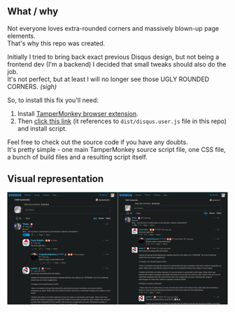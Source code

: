 ## What / why
Not everyone loves extra-rounded corners and massively blown-up page elements.<br>
That's why this repo was created.

Initially I tried to bring back exact previous Disqus design, but not being a frontend dev (I'm a backend) I decided 
that small tweaks should also do the job.<br>
It's not perfect, but at least I will no longer see those UGLY ROUNDED CORNERS. *(sigh)*

So, to install this fix you'll need:
1. Install [TamperMonkey browser extension](https://www.tampermonkey.net/).
2. Then [click this link](https://raw.githubusercontent.com/outofgold/oldschool-disqus/master/dist/disqus.user.js)
(it references to `dist/disqus.user.js` file in this repo) and install script.

Feel free to check out the source code if you have any doubts.<br>
It's pretty simple - one main TamperMonkey source script file, one CSS file, a bunch of build files and a resulting 
script itself.

## Visual representation
![Before/after example](example.jpg)
